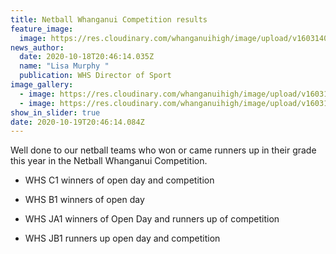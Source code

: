 ```yaml
---
title: Netball Whanganui Competition results
feature_image:
  image: https://res.cloudinary.com/whanganuihigh/image/upload/v1603140512/News/122156944_1709649355850830_2726581236902420586_o.jpg
news_author:
  date: 2020-10-18T20:46:14.035Z
  name: "Lisa Murphy "
  publication: WHS Director of Sport
image_gallery:
  - image: https://res.cloudinary.com/whanganuihigh/image/upload/v1603140536/News/122196512_1709649352517497_3467012018862174894_o.jpg
  - image: https://res.cloudinary.com/whanganuihigh/image/upload/v1603140549/News/122084530_1709649365850829_3133393116864805952_o.jpg
show_in_slider: true
date: 2020-10-19T20:46:14.084Z
---
```

Well done to our netball teams who won or came runners up in their grade this year in the Netball Whanganui Competition. 

* WHS C1 winners of open day and competition 

* WHS B1 winners of open day 

* WHS JA1 winners of Open Day and runners up of competition  

* WHS JB1 runners up open day and competition